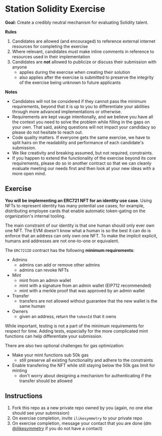 # Station Solidity Exercise

**Goal:** Create a credibly neutral mechanism for evaluating Solidity talent.

**Rules**

1. Candidates are allowed (and encouraged) to reference external internet resources for completing the exercise
2. Where relevant, candidates must make inline comments in reference to resources used in their implementation
3. Candidates are **not** allowed to publicize or discuss their submission with anyone
   - applies during the exercise when creating their solution
   - also applies after the exercise is submitted to preserve the integrity of the exercise being unknown to future applicants

**Notes**

- Candidates will not be considered if they cannot pass the minimum requirements, beyond that it is up to you to differentiate your abilities through more advanced implementations or otherwise.
- Requirements are kept vauge intentionally, and we believe you have all the context you need to solve the problem while filling in the gaps on your own. That said, asking questions will not impact your candidacy so please do not hesitate to reach out.
- Code quality matters. If everyone gets the same exercise, we have to split hairs on the readability and performance of each candidate's submission.
- We like creativity and breaking assumed, but not required, constraints.
- If you happen to extend the functionality of the exercise beyond its core requirements, please do so in another contract so that we can cleanly evaluate meeting our needs first and then look at your new ideas with a more open mind.

## Exercise

**You will be implementing an ERC721 NFT for an identity use case**. Using NFTs to represent identity has many potential use cases; for example, distributing employee cards that enable automatic token-gating on the organization's internal tooling.

The main constraint of our identity is that one human should only ever own one NFT. The EVM doesn't know what a human is so the best it can do is enforce that an address can only own one NFT. To make the implicit explicit, humans and addresses are not one-to-one or equivalent.

The `ERC721ID` contract has the following **minimum requirements**:

- Admins
  - admins can add or remove other admins
  - admins can revoke NFTs
- Mint
  - mint from an admin wallet
  - mint with a signature from an admin wallet (EIP712 recommended)
  - mint with a merkle proof that was approved by an admin wallet
- Transfer
  - transfers are not allowed without guarantee that the new wallet is the same human
- Owners
  - given an address, return the `tokenId` that it owns

While important, testing is not a part of the minimum requirements for respect for time. Adding tests, especially for the more complicated mint functions can help differentiate your submission.

There are also two optional challenges for gas optimization:

- Make your mint functions sub 50k gas
  - still preserve all existing functionality and adhere to the constraints
- Enable transfering the NFT while still staying below the 50k gas limit for minting
  - don't worry about designing a mechanism for authenticating if the transfer should be allowed

## Instructions

1. Fork this repo as a new private repo owned by you (again, no one else should see your submission)
2. On exercise completion, invite `ilikesymmetry` to your private repo
3. On exercise completion, message your contact that you are done (dm [@ilikesymmetry](https://twitter.com/ilikesymmetry) if you do not have a contact)
